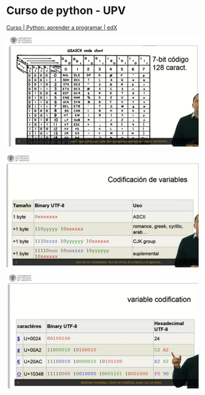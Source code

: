 # Curso de python - UPV

[Curso | Python: aprender a programar | edX](https://learning.edx.org/course/course-v1:UPValenciaX+PY101x+2T2024/home)

![1720420398341](image/Readme/1720420398341.png)

![1720420579862](image/Readme/1720420579862.png)

![1720420591799](image/Readme/1720420591799.png)
